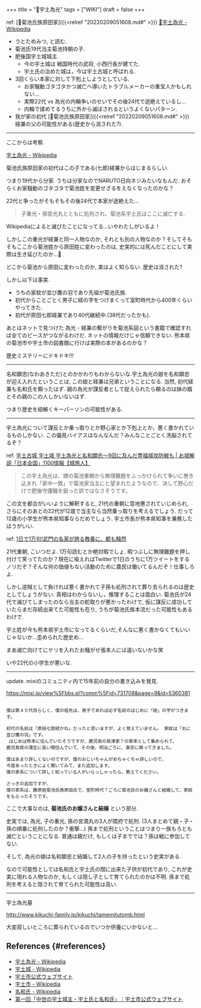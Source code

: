 +++
title = "📝宇土為光"
tags = ["WIKI"]
draft = false
+++

ref: [📝菊池氏族原田家]({{<relref "20220209051608.md#" >}}) [🔗宇土為光 - Wikipedia](https://ja.wikipedia.org/wiki/%E5%AE%87%E5%9C%9F%E7%82%BA%E5%85%89)

-   うとためみつ, と読む.
-   菊池氏19代当主菊池持朝の子.
-   肥後国宇土城城主.
    -   今の宇土城は 戦国時代の武将, 小西行長が建てた.
    -   宇土氏の治めた城は，今は宇土古城と呼ばれる.
-   3回くらい本家に対して下剋上しようとしている.
    -   お家騒動ゴタゴタかつ滅亡へ導いたトラブルメーカーの重宝人かもしれない...
    -   実際22代 vs 為光の内輪争いのせいでその後24代で途絶えているし...
    -   内輪で揉めてるうちに外から滅ぼされるというよくないパターン.
-   我が家の初代 [📝菊池氏族原田家]({{<relref "20220209051608.md#" >}}) 経兼の父の可能性がある(歴史から消された?).

---

ここからは考察.

[宇土為光 - Wikipedia](https://ja.wikipedia.org/wiki/%E5%AE%87%E5%9C%9F%E7%82%BA%E5%85%89)

菊池氏族原田家の初代はこの子である(七郎)経兼からはじまるらしい.

つまり19代から分家. うちは分家なのでNARUTO日向ネジみたいなもんだ.
おそらくお家騒動のゴタゴタで菊池姓を変更せざるをえなくなったのかな？

22代と争ったがそもそもその後24代で本家が途絶えた...

> 子重光・孫宮光丸とともに処刑され、菊池系宇土氏はここに滅亡する.

Wikipediaによると滅びたことになってる...いやわたしがいるよ！

しかしこの重光が経兼と同一人物なのか, それとも別の人物なのか？そしてそもそもここから菊池姓から原田姓に変わったのは,
史実的には死んだことにして実際は生き延びたのか...🤔

どこから菊池から原田に変わったのか, 実はよく知らない. 歴史は消された?

しかし以下は事実.

-   うちの家紋が並び鷹の羽であり先祖が菊池氏族.
-   初代からことごとく男子に経の字をつけまくって室町時代から400年くらいやってきた.
-   初代が原田七郎経兼であり40代継続中.(38代だったかも).

あとはネットで見つけた 為光 - 経兼の繋がりを菊池系図という書籍で確認すれば全てのピースがつながるわけだ. ネットの情報だけじゃ信頼できない. 熊本県の菊池市や宇土市の図書館に行けば実際の本があるのかな？

歴史ミステリーにドキドキ!!!

---

名和顕忠(なわあきただ)とのかかわりもわからないな.宇土為光の娘を名和顕忠が迎え入れたということは, この娘と経兼は兄弟ということになる. 当然, 初代経兼も名和氏を頼ったはず.
親の為光が謀反者として捉えられたら頼るのは妹の婿とその親のこの人しかいないはず.

つまり歴史を紐解くキーパーソンの可能性がある.

---

宇土為光について謀反とか乗っ取りとか野心家とか下剋上とか，悪く書かれているものしかない.
この偏見バイアスはなんなんだ？みんなことごとく洗脳されてるぞ？

ref: [宇土古城 宇土城 宇土為光と名和顕忠～9回に及んだ豊福城攻防戦も | お城解説「日本全国」1100情報【城旅人】](https://sirotabi.com/10763/)

> この宇土為光は、甥の菊池重朝から無理難題をふっかけられて争いに巻き込まれ「家中一致」で菊池家当主にと望まれたようなので、決して野心だけで肥後守護職を狙った訳ではなさそうです。

この文を都合がいいように解釈すると, 21代の重朝に意地悪されていじめられ, さらにそのあとの22代が12歳で当主なら当然乗っ取りを考えるでしょう. だって12歳の小学生が熊本県知事ならだめでしょう. 宇土市長が熊本県知事を兼務したほうがいい.

ref: [1日で1万句!武門の名家が誇る教養に、都も騒然](https://www.city.kikuchi.lg.jp/ichizoku/q/aview/102/2016.html)

21代重朝, こいつだよ. 1万句読むとか絶対暇でしょ.
暇つぶしに無理難題を押し付けて笑ってたのか？現在に喩えればTwitterで1日のうちに1万ツイートをするノリだぞ？そんな何の価値もない活動のために農民は働いてるんだぞ！仕事しろよ.

しかし逆賊として負ければ悪く書かれて子孫も処刑されて葬り去られるのは歴史としてしょうがない.
真相はわからないし，推理することは面白い. 菊池氏が24代で滅びてしまったのなら当主の舵取りが悪かったわけで, 仮に謀反に成功していたらまだ存続出来てた可能性も在り,
うちが菊池氏族本流だった可能性もあるわけで.

宇土姓が今も熊本県宇土市になってるくらいだ,そんなに悪く書かなくてもいいじゃないか...歪められた歴史め...

まあ滅亡向けてにケリを入れたお騒がせ張本人には違いないかな笑

いや22代の小学生が悪いな.

---

update. mixiのコミュニティ内で15年前の自分の書き込みを発見.

<https://mixi.jp/view%5Fbbs.pl?comm%5Fid=731708&page=9&id=5360381>

```text

僕は第４０代目らしく、僕の祖先は、男子であれば必ず名前のはじめに「経」の字がつきます。

初代の名前は「原田七郎経かね」だったと思いますが、よく覚えていません。 家紋は「丸に並び鷹の羽」です。
 はじめは熊本に住んでいたそうですが、鹿児島の島津家？の家来として集められて、
鹿児島県の蒲生に長い間住んでいて、その後、明治ごろに、東京に移ってきました。

僕はあまり詳しくないのですが、僕のおじいちゃんがめちゃくちゃ詳しいので、
今度あったときによく聞いてみて、また追加します。
僕の家系について詳しく知っている人がいらっしゃったら、教えてください。

さっきの追加ですが、
僕の家系は、藤原姓菊池氏族原田氏で、室町時代？ごろに菊池氏のお嬢さんと結婚して、家紋をもらったそうです。
```

ここで大事なのは, **菊池氏のお嬢さんと結婚** という部分.

史実では, 為光, 子の重光, 孫の宮満丸の3人が隈府で処刑.
(3人まとめて親・子・孫の順番に処刑したのか？衝撃...)
孫まで処刑ということはつまり一族もろとも滅亡ということになる.
普通は親だけ, もしくは子まででは？孫は戦に参加してない.

そして, 為光の娘は名和顕忠と結婚して2人の子を持ったという史実がある.

なので可能性としては名和氏と宇土氏の間に出来た子供が初代であり, これが史実に現れる人物なのか, もしくは隠し子として育てられたのかは不明. 孫まで処刑を考えると隠されて育てられた可能性は高い.

---

宇土為光墓

<http://www.kikuchi-family.jp/kikuchi/tamemitutomb.html>

大変寂しいところに葬られているのでいつか供養にいかないと...


## References {#references}

-   [宇土為光 - Wikipedia](https://ja.wikipedia.org/wiki/%E5%AE%87%E5%9C%9F%E7%82%BA%E5%85%89)
-   [宇土城 - Wikipedia](https://ja.wikipedia.org/wiki/%E5%AE%87%E5%9C%9F%E5%9F%8E)
-   [宇土市公式ウェブサイト](https://www.city.uto.lg.jp/)
-   [宇土市 - Wikipedia](https://ja.wikipedia.org/wiki/%E5%AE%87%E5%9C%9F%E5%B8%82)
-   [名和氏 - Wikipedia](https://ja.wikipedia.org/wiki/%E5%90%8D%E5%92%8C%E6%B0%8F)
-   [第一回「中世の宇土城主・宇土氏と名和氏」｜宇土市公式ウェブサイト](https://www.city.uto.lg.jp/museum/article/view/33/318.html)
